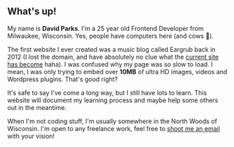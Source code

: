 ## What's up!

My name is **David Parks**. I'm a 25 year old Frontend Developer from Milwaukee, Wisconsin. Yes, people have computers here (and cows 🐄). 

The first website I ever created was a music blog called Eargrub back in 2012 (I lost the domain, and have absolutely no clue what the [current site has become](http://eargrub.com/) haha). I was confused why my page was so slow to load. I mean, I was only trying to embed over **10MB** of ultra HD images, videos and Wordpress plugins. That's good right? 

It's safe to say I've come a long way, but I still have lots to learn. This website will  document my learning process and maybe help some others out in the meantime. 

When I'm not coding stuff, I'm usually somewhere in the North Woods of Wisconsin. I'm open to any freelance work, feel free to <a target="_blank" rel="noopener" href="mailto: davidthomasparks@gmail.com">shoot me an email</a> with your vision! 